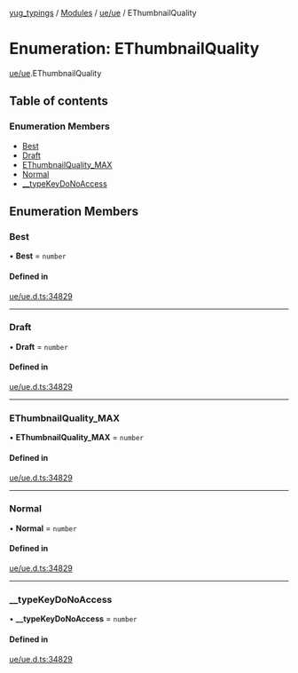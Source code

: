[yug_typings](../README.md) / [Modules](../modules.md) / [ue/ue](../modules/ue_ue.md) / EThumbnailQuality

# Enumeration: EThumbnailQuality

[ue/ue](../modules/ue_ue.md).EThumbnailQuality

## Table of contents

### Enumeration Members

- [Best](ue_ue.EThumbnailQuality.md#best)
- [Draft](ue_ue.EThumbnailQuality.md#draft)
- [EThumbnailQuality\_MAX](ue_ue.EThumbnailQuality.md#ethumbnailquality_max)
- [Normal](ue_ue.EThumbnailQuality.md#normal)
- [\_\_typeKeyDoNoAccess](ue_ue.EThumbnailQuality.md#__typekeydonoaccess)

## Enumeration Members

### Best

• **Best** = `number`

#### Defined in

[ue/ue.d.ts:34829](https://github.com/YugMetaverse/yug_typings/blob/25cad34/ue/ue.d.ts#L34829)

___

### Draft

• **Draft** = `number`

#### Defined in

[ue/ue.d.ts:34829](https://github.com/YugMetaverse/yug_typings/blob/25cad34/ue/ue.d.ts#L34829)

___

### EThumbnailQuality\_MAX

• **EThumbnailQuality\_MAX** = `number`

#### Defined in

[ue/ue.d.ts:34829](https://github.com/YugMetaverse/yug_typings/blob/25cad34/ue/ue.d.ts#L34829)

___

### Normal

• **Normal** = `number`

#### Defined in

[ue/ue.d.ts:34829](https://github.com/YugMetaverse/yug_typings/blob/25cad34/ue/ue.d.ts#L34829)

___

### \_\_typeKeyDoNoAccess

• **\_\_typeKeyDoNoAccess** = `number`

#### Defined in

[ue/ue.d.ts:34829](https://github.com/YugMetaverse/yug_typings/blob/25cad34/ue/ue.d.ts#L34829)

